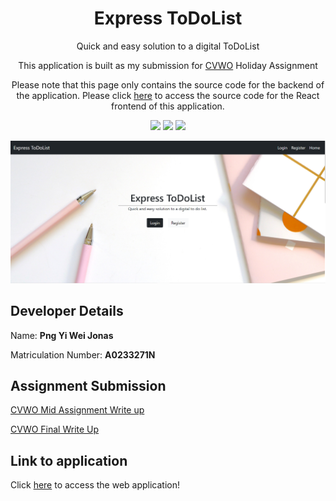 <h1 align="center">Express ToDoList</h2>
<p align="center">Quick and easy solution to a digital ToDoList</p>
<p align="center">This application is built as my submission for <a href = "https://www.comp.nus.edu.sg/~vwo/">CVWO</a> Holiday Assignment</p>
<p align="center">Please note that this page only contains the source code for the backend of the application. Please click <a href = "https://github.com/Jonaspng/CVWO_frontend"> here<a/> to access the source code for the React frontend of this application.</p>
<p align = "center">
  <img src = "https://img.shields.io/github/last-commit/Jonaspng/CVWO_backend?logo=Github"/>
  <img src = "https://img.shields.io/github/forks/Jonaspng/CVWO_backend?logo=Github"/>
  <img src = "https://img.shields.io/github/repo-size/Jonaspng/CVWO_backend?logo=Github"/>
</p>

<p align = "center">
  <a href = "https://cvwo-todolist.vercel.app/">
    <img src="https://raw.githubusercontent.com/Jonaspng/CVWO_frontend/main/public/homepage.png"/>    
  </a>
</p>

## Developer Details

Name: **Png Yi Wei Jonas**

Matriculation Number: **A0233271N**

## Assignment Submission

[CVWO Mid Assignment Write up](https://github.com/Jonaspng/CVWO_frontend/blob/main/CVWO%20Reports/PngYiWeiJonas_A0233271N_midAssignmentWriteUp.pdf)

[CVWO Final Write Up](https://github.com/Jonaspng/CVWO_frontend/blob/main/CVWO%20Reports/PngYiWeiJonas_A0233271N_FinalWriteUp.pdf)

## Link to application

Click [here](https://cvwo-todolist.vercel.app/) to access the web application!


